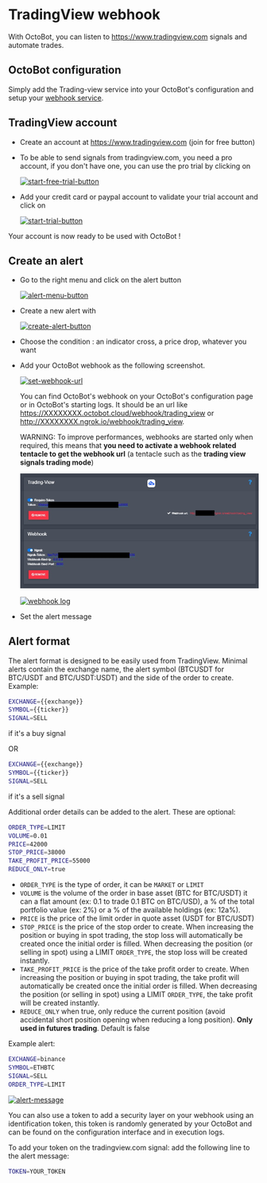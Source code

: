 TradingView webhook
===================

With OctoBot, you can listen to <https://www.tradingview.com> signals
and automate trades.

OctoBot configuration
---------------------

Simply add the Trading-view service into your OctoBot's configuration
and setup your [webhook service](../Webhooks/Using-a-webhook-with-OctoBot.md).

TradingView account
-------------------

-   Create an account at <https://www.tradingview.com> (join for free
    button)
-   To be able to send signals from tradingview.com, you need a pro
    account, if you don't have one, you can use the pro trial by
    clicking on

    [![start-free-trial-button](https://raw.githubusercontent.com/Drakkar-Software/OctoBot/assets/wiki_resources/tradingview-go-pro-trial-button.png)](https://raw.githubusercontent.com/Drakkar-Software/OctoBot/assets/wiki_resources/tradingview-go-pro-trial-button.png)

-   Add your credit card or paypal account to validate your trial
    account and click on

    [![start-trial-button](https://raw.githubusercontent.com/Drakkar-Software/OctoBot/assets/wiki_resources/tradingview-start-trial-button.png)](https://raw.githubusercontent.com/Drakkar-Software/OctoBot/assets/wiki_resources/tradingview-start-trial-button.png)

Your account is now ready to be used with OctoBot !

Create an alert
---------------

-   Go to the right menu and click on the alert button

    [![alert-menu-button](https://raw.githubusercontent.com/Drakkar-Software/OctoBot/assets/wiki_resources/tradingview-alert-menu.png)](https://raw.githubusercontent.com/Drakkar-Software/OctoBot/assets/wiki_resources/tradingview-alert-menu.png)

-   Create a new alert with

    [![create-alert-button](https://raw.githubusercontent.com/Drakkar-Software/OctoBot/assets/wiki_resources/tradingview-add-alert-button.png)](https://raw.githubusercontent.com/Drakkar-Software/OctoBot/assets/wiki_resources/tradingview-add-alert-button.png)

-   Choose the condition : an indicator cross, a price drop, whatever
    you want
-   Add your OctoBot webhook as the following screenshot.

    [![set-webhook-url](https://raw.githubusercontent.com/Drakkar-Software/OctoBot/assets/wiki_resources/tradingview-alert-webhook-url.png)](https://raw.githubusercontent.com/Drakkar-Software/OctoBot/assets/wiki_resources/tradingview-alert-webhook-url.png)

    You can find OctoBot's webhook on your OctoBot's configuration
    page or in OctoBot's starting logs. It should be an url like <https://XXXXXXXX.octobot.cloud/webhook/trading_view> or <http://XXXXXXXX.ngrok.io/webhook/trading_view>.

    WARNING: To improve performances, webhooks are started only when
    required, this means that **you need to activate a webhook related
    tentacle to get the webhook url** (a tentacle such as the **trading
    view signals trading mode**)

    [![webhook and tradingview config](https://raw.githubusercontent.com/Drakkar-Software/OctoBot/assets/wiki_resources/webhook_config.jpg)](https://raw.githubusercontent.com/Drakkar-Software/OctoBot/assets/wiki_resources/webhook_config.jpg)

    [![webhook log](https://raw.githubusercontent.com/Drakkar-Software/OctoBot/assets/wiki_resources/webhook_log.jpg)](https://raw.githubusercontent.com/Drakkar-Software/OctoBot/assets/wiki_resources/webhook_log.jpg)

-   Set the alert message

Alert format
------------

The alert format is designed to be easily used from TradingView. Minimal alerts contain the exchange name, the alert symbol (BTCUSDT for BTC/USDT and BTC/USDT:USDT) and the side of the order to create.
Example: 

``` bash
EXCHANGE={{exchange}}
SYMBOL={{ticker}}
SIGNAL=SELL
```

if it's a buy signal

OR

``` bash
EXCHANGE={{exchange}}
SYMBOL={{ticker}}
SIGNAL=SELL
```

if it's a sell signal

Additional order details can be added to the alert. These are optional:

``` bash
ORDER_TYPE=LIMIT
VOLUME=0.01
PRICE=42000
STOP_PRICE=38000
TAKE_PROFIT_PRICE=55000
REDUCE_ONLY=true
```

- `ORDER_TYPE` is the type of order, it can be `MARKET` or `LIMIT`
- `VOLUME`  is the volume of the order in base asset (BTC for BTC/USDT) it can a flat amount (ex: 0.1 to trade 0.1 BTC on BTC/USD), a % of the total portfolio value (ex: 2%) or a % of the available holdings (ex: 12a%). 
- `PRICE` is the price of the limit order in quote asset (USDT for BTC/USDT)
- `STOP_PRICE` is the price of the stop order to create. When increasing the position or buying in spot trading, the stop loss will automatically be created once the initial order is filled. When decreasing the position (or selling in spot) using a LIMIT `ORDER_TYPE`, the stop loss will be created instantly.
- `TAKE_PROFIT_PRICE` is the price of the take profit order to create. When increasing the position or buying in spot trading, the take profit will automatically be created once the initial order is filled. When decreasing the position (or selling in spot) using a LIMIT `ORDER_TYPE`, the take profit will be created instantly.
- `REDUCE_ONLY` when true, only reduce the current position (avoid accidental short position opening when reducing a long position). **Only used in futures trading**. Default is false

Example alert:

``` bash
EXCHANGE=binance
SYMBOL=ETHBTC
SIGNAL=SELL
ORDER_TYPE=LIMIT
```

[![alert-message](https://raw.githubusercontent.com/Drakkar-Software/OctoBot/assets/wiki_resources/tradingview-alert-message.png)](https://raw.githubusercontent.com/Drakkar-Software/OctoBot/assets/wiki_resources/tradingview-alert-message.png)

You can also use a token to add a security layer on your webhook using
an identification token, this token is randomly generated by your
OctoBot and can be found on the configuration interface and in execution
logs.

To add your token on the tradingview.com signal: add the following line
to the alert message:

``` bash
TOKEN=YOUR_TOKEN
```

